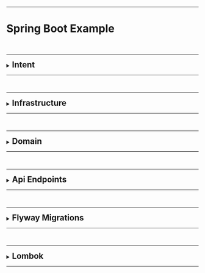 ***

# Spring Boot Example

<br>

---

<details>
<summary><h2 style="display:inline;"> Intent</h2></summary>

This repo exists as a reference for using some basic tools for a Spring Boot Web App, including:
 - Controller/Service/Repository/Model
 - JPA Entities (Not Yet Implemented)
 - Interceptors/MDC (Not Yet Implemented)
 - Controller Advice (Not Yet Implemented)
 - Unit testing with mockito (Not Yet Implemented)
 - Flyway Migrations
 - Lombok
 - Docker

</details>

---

<br>

---

<details>
<summary><h2 style="display:inline;"> Infrastructure</h2></summary>

This application currently uses just a Spring Boot application and a MySQL DB.
You should be able to run by first running `docker compose up` and then running the application in your IDE.

- MySql on port 33066 (mapped to 3306 of container)
- docker compose utilizes a volume with this DB, so it will persist DB changes between runs as long as the volume is
not deleted from your computer. The first time `docker-compose up` is ran, it will spawn the messaging database
</details>

---

<br>

---

<details>
<summary><h2 style="display:inline;"> Domain</h2></summary>

In this sample app the intention is to support messages between users.  
A Message is just a string, and it always has one author identified by their user_id.  
A User has a first name, last name, and email address (all strings).  
A User can view any number of messages as long as they are listed as a viewer with the join table.  
so there should be a users table, a messages table, and a users_messages table.  

</details>

---

<br>

---

<details>
<summary><h2 style="display:inline;">Api Endpoints</h2></summary>

CRUD is available on:

<ul>
<li>localhost:8080/message</li>
<li>localhost:8080/user</li>
</ul>

</details>

---

<br>

---

<details>
<summary><h2 style="display:inline;">Flyway Migrations</h2></summary>

Flyway is a tool which is used to do DB migrations, it is somewhat flexible and can be used in many different ways.
In this project, there is a plugin defined in the pom.xml which specifies a flyway configuration. This plugin allows
you to use maven to execute the migrations which is helpful locally. This configuration would not typically be used
in a CICD pipeline which would execute
flyway manually via a command.

Migration files can be found in src/main/resources/db/migration (your IDE might show it as db.migration)

</details>

---

<br>

---

<details>
<summary><h2 style="display:inline;">Lombok</h2></summary>

Lombok is a library for automating the generation of boilerplate code (like getters/setters, constructors, and more).
It is utilized by adding an annotation (such as @AllArgsConstructor and @Data) to the declaration of something
(classes, fields, methods, constructors, parameters, and even packages)

</details>

***